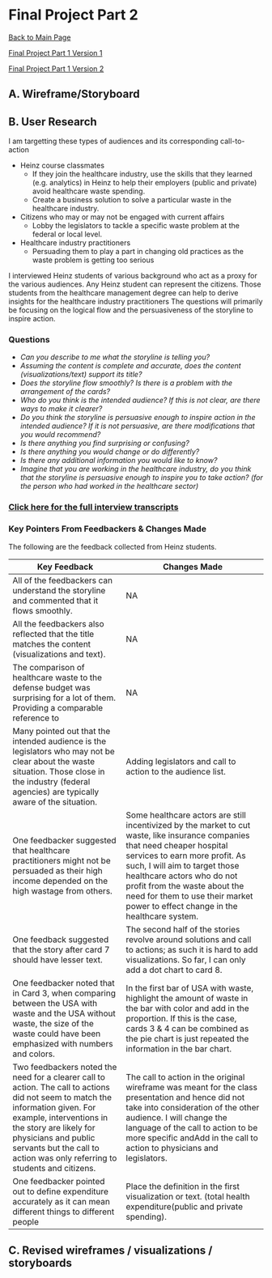 # Final Project Part 2
[Back to Main Page](https://yangle-l.github.io/Lim-Portfolio)

[Final Project Part 1 Version 1](/FinalProjectPart1_V1.md)

[Final Project Part 1 Version 2](/FinalProjectPart1_V2.md)

## A. Wireframe/Storyboard

## B. User Research 
I am targetting these types of audiences and its corresponding call-to-action 
* Heinz course classmates
  * If they join the healthcare industry, use the skills that they learned (e.g. analytics) in Heinz to help their employers (public and private) avoid healthcare waste spending.
  * Create a business solution to solve a particular waste in the healthcare industry. 
* Citizens who may or may not be engaged with current affairs
  * Lobby the legislators to tackle a specific waste problem at the federal or local level.  
* Healthcare industry practitioners
  * Persuading them to play a part in changing old practices as the waste problem is getting too serious   

I interviewed Heinz students of various background who act as a proxy for the various audiences. Any Heinz student can represent the citizens. Those students from the healthcare management degree can help to derive insights for the healthcare industry practitioners  The questions will primarily be focusing on the logical flow and the persuasiveness of the storyline to inspire action. 

### Questions     
 * *Can you describe to me what the storyline is telling you?*  
 * *Assuming the content is complete and accurate, does the content (visualizations/text) support its title?*   
 * *Does the storyline flow smoothly? Is there is a problem with the arrangement of the cards?*  
 * *Who do you think is the intended audience? If this is not clear, are there ways to make it clearer?*  
 * *Do you think the storyline is persuasive enough to inspire action in the intended audience? If it is not persuasive, are there modifications that you would recommend?*  
 * *Is there anything you find surprising or confusing?*  
 * *Is there anything you would change or do differently?*   
 * *Is there any additional information you would like to know?*  
 * *Imagine that you are working in the healthcare industry, do you think that the storyline is persuasive enough to inspire you to take action? (for the person who had worked in the healthcare sector)*  

### [Click here for the full interview transcripts](/User_Research.md)

### Key Pointers From Feedbackers & Changes Made
The following are the feedback collected from Heinz students.

Key Feedback     | Changes Made 
------------ | -------------
All of the feedbackers can understand the storyline and commented that it flows smoothly. | NA
All the feedbackers also reflected that the title matches the content (visualizations and text). | NA
The comparison of healthcare waste to the defense budget was surprising for a lot of them.  Providing a comparable reference to   | NA
Many pointed out that the intended audience is the legislators who may not be clear about the waste situation. Those close in the industry (federal agencies) are typically aware of the situation.   | Adding legislators and call to action to the audience list.
One feedbacker suggested that healthcare practitioners might not be persuaded as their high income depended on the high wastage from others. | Some healthcare actors are still incentivized by the market to cut waste, like insurance companies that need cheaper hospital services to earn more profit. As such, I will aim to target those healthcare actors who do not profit from the waste about the need for them to use their market power to effect change in the healthcare system. 
One feedback suggested that the story after card 7 should have lesser text. | The second half of the stories revolve around solutions and call to actions; as such it is hard to add visualizations. So far, I can only add a dot chart to card 8. 
One feedbacker noted that in Card 3, when comparing between the USA with waste and the USA without waste,  the size of the waste could have been emphasized with numbers and colors. | In the first bar of USA with waste, highlight the amount of waste in the bar with color and add in the proportion. If this is the case, cards 3 & 4 can be combined as the pie chart is just repeated the information in the bar chart.
Two feedbackers noted the need for a clearer call to action. The call to actions did not seem to match the information given. For example,  interventions in the story are likely for physicians and public servants but the call to action was only referring to students and citizens. | The call to action in the original wireframe was meant for the class presentation and hence did not take into consideration of the other audience. I will change the language of the call to action to be more specific andAdd in the call to action to physicians and legislators. 
One feedbacker pointed out to define expenditure accurately as it can mean different things to different people | Place the definition in the first visualization or text. (total health expenditure(public and private spending).






## C. Revised wireframes / visualizations / storyboards

